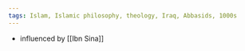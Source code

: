 ```yaml
---
tags: Islam, Islamic philosophy, theology, Iraq, Abbasids, 1000s
---
```


- influenced by [[Ibn Sina]]